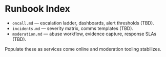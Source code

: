 # Runbook Index

- `oncall.md` — escalation ladder, dashboards, alert thresholds (TBD).
- `incidents.md` — severity matrix, comms templates (TBD).
- `moderation.md` — abuse workflow, evidence capture, response SLAs (TBD).

Populate these as services come online and moderation tooling stabilizes.
